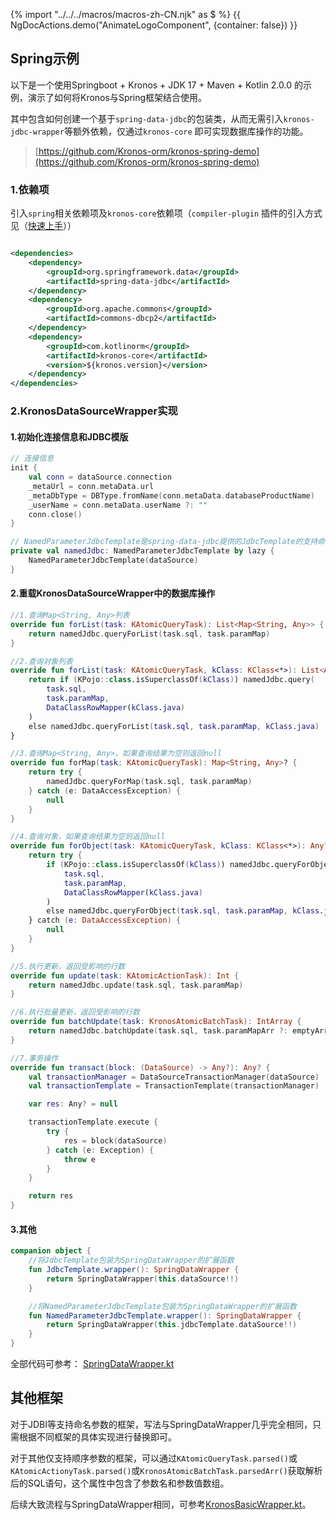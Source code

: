 {% import "../../../macros/macros-zh-CN.njk" as $ %}
{{ NgDocActions.demo("AnimateLogoComponent", {container: false}) }}

## Spring示例

以下是一个使用Springboot + Kronos + JDK 17 + Maven + Kotlin 2.0.0 的示例，演示了如何将Kronos与Spring框架结合使用。

其中包含如何创建一个基于`spring-data-jdbc`的包装类，从而无需引入`kronos-jdbc-wrapper`等额外依赖，仅通过`kronos-core`
即可实现数据库操作的功能。

> [https://github.com/Kronos-orm/kronos-spring-demo](https://github.com/Kronos-orm/kronos-spring-demo)

### 1.依赖项

引入`spring`相关依赖项及`kronos-core`依赖项（`compiler-plugin`
插件的引入方式见（[快速上手](/documentation/zh-CN/getting-started/quick-start)））

```xml

<dependencies>
    <dependency>
        <groupId>org.springframework.data</groupId>
        <artifactId>spring-data-jdbc</artifactId>
    </dependency>
    <dependency>
        <groupId>org.apache.commons</groupId>
        <artifactId>commons-dbcp2</artifactId>
    </dependency>
    <dependency>
        <groupId>com.kotlinorm</groupId>
        <artifactId>kronos-core</artifactId>
        <version>${kronos.version}</version>
    </dependency>
</dependencies>
```

### 2.KronosDataSourceWrapper实现

#### 1.初始化连接信息和JDBC模版

```kotlin
// 连接信息
init {
    val conn = dataSource.connection
    _metaUrl = conn.metaData.url
    _metaDbType = DBType.fromName(conn.metaData.databaseProductName)
    _userName = conn.metaData.userName ?: ""
    conn.close()
}

// NamedParameterJdbcTemplate是spring-data-jdbc提供的JdbcTemplate的支持命名参数的实现，用于执行JDBC命令
private val namedJdbc: NamedParameterJdbcTemplate by lazy {
    NamedParameterJdbcTemplate(dataSource)
}

```

#### 2.重载KronosDataSourceWrapper中的数据库操作

```kotlin
//1.查询Map<String, Any>列表
override fun forList(task: KAtomicQueryTask): List<Map<String, Any>> {
    return namedJdbc.queryForList(task.sql, task.paramMap)
}

//2.查询对象列表
override fun forList(task: KAtomicQueryTask, kClass: KClass<*>): List<Any> {
    return if (KPojo::class.isSuperclassOf(kClass)) namedJdbc.query(
        task.sql,
        task.paramMap,
        DataClassRowMapper(kClass.java)
    )
    else namedJdbc.queryForList(task.sql, task.paramMap, kClass.java)
}

//3.查询Map<String, Any>，如果查询结果为空则返回null
override fun forMap(task: KAtomicQueryTask): Map<String, Any>? {
    return try {
        namedJdbc.queryForMap(task.sql, task.paramMap)
    } catch (e: DataAccessException) {
        null
    }
}

//4.查询对象，如果查询结果为空则返回null
override fun forObject(task: KAtomicQueryTask, kClass: KClass<*>): Any? {
    return try {
        if (KPojo::class.isSuperclassOf(kClass)) namedJdbc.queryForObject(
            task.sql,
            task.paramMap,
            DataClassRowMapper(kClass.java)
        )
        else namedJdbc.queryForObject(task.sql, task.paramMap, kClass.java)
    } catch (e: DataAccessException) {
        null
    }
}

//5.执行更新，返回受影响的行数
override fun update(task: KAtomicActionTask): Int {
    return namedJdbc.update(task.sql, task.paramMap)
}

//6.执行批量更新，返回受影响的行数
override fun batchUpdate(task: KronosAtomicBatchTask): IntArray {
    return namedJdbc.batchUpdate(task.sql, task.paramMapArr ?: emptyArray())
}

//7.事务操作
override fun transact(block: (DataSource) -> Any?): Any? {
    val transactionManager = DataSourceTransactionManager(dataSource)
    val transactionTemplate = TransactionTemplate(transactionManager)

    var res: Any? = null

    transactionTemplate.execute {
        try {
            res = block(dataSource)
        } catch (e: Exception) {
            throw e
        }
    }

    return res
}
```

#### 3.其他

```kotlin
companion object {
    //将JdbcTemplate包装为SpringDataWrapper的扩展函数
    fun JdbcTemplate.wrapper(): SpringDataWrapper {
        return SpringDataWrapper(this.dataSource!!)
    }

    //将NamedParameterJdbcTemplate包装为SpringDataWrapper的扩展函数
    fun NamedParameterJdbcTemplate.wrapper(): SpringDataWrapper {
        return SpringDataWrapper(this.jdbcTemplate.dataSource!!)
    }
}
```

全部代码可参考：
[SpringDataWrapper.kt](https://github.com/Kronos-orm/kronos-spring-demo/blob/main/src/main/kotlin/com/kotlinorm/kronosSpringDemo/controller/SpringDataWrapper.kt)

## 其他框架

对于JDBI等支持命名参数的框架，写法与SpringDataWrapper几乎完全相同，只需根据不同框架的具体实现进行替换即可。

对于其他仅支持顺序参数的框架，可以通过`KAtomicQueryTask.parsed()`或`KAtomicActionyTask.parsed()`或`KronosAtomicBatchTask.parsedArr()`获取解析后的SQL语句，这个属性中包含了参数名和参数值数组。

后续大致流程与SpringDataWrapper相同，可参考[KronosBasicWrapper.kt](https://github.com/Kronos-orm/Kronos-orm/blob/main/kronos-jdbc-wrapper/src/main/kotlin/com/kotlinorm/KronosBasicWrapper.kt)。
